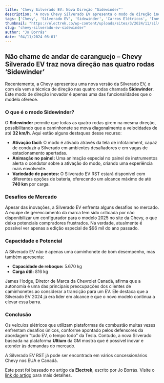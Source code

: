 ```yaml
---
title: 'Chevy Silverado EV: Nova Direção "Sidewinder"'
description: 'A nova Chevy Silverado EV apresenta o modo de direção inovador "Sidewinder", oferecendo uma experiência única.'
tags: ['Chevy', 'Silverado EV', 'Sidewinder', 'Carros Elétricos', 'Inovação']
thumbnail: "https://electrek.co/wp-content/uploads/sites/3/2024/11/silverado_sidewinder.gif?w=800"
slug: "chevy-silverado-ev-sidewinder"
author: "Jo Borrás"
date: "04/11/2024 06:01"
---
```


## Não chame de andar de caranguejo – Chevy Silverado EV traz nova direção nas quatro rodas ‘Sidewinder’

Recentemente, a Chevy apresentou uma nova versão da Silverado EV, e com ela vem a técnica de direção nas quatro rodas chamada **Sidewinder**. Este modo de direção inovador é apenas uma das funcionalidades que o modelo oferece.  

### O que é o modo Sidewinder?

O **Sidewinder** permite que todas as quatro rodas girem na mesma direção, possibilitando que a caminhonete se mova diagonalmente a velocidades de até **32 km/h**. Aqui estão alguns destaques desse recurso:

- **Ativação fácil:** O modo é ativado através da tela de infotainment, capaz de conduzir a Silverado em ambientes desafiadores e em vagas de estacionamento apertadas.
- **Animação no painel:** Uma animação especial no painel de instrumentos alerta o condutor sobre a ativação do modo, criando uma experiência mais envolvente.
- **Variedade de pacotes:** O Silverado EV RST estará disponível com diferentes opções de bateria, oferecendo um alcance máximo de até **740 km** por carga.

### Desafios de Mercado

Apesar das inovações, a Silverado EV enfrenta alguns desafios no mercado. A equipe de gerenciamento da marca tem sido criticada por não disponibilizar um configurador para o modelo 2025 no site da Chevy, o que deixa potenciais compradores frustrados. Na verdade, atualmente é possível ver apenas a edição especial de $96 mil do ano passado.

### Capacidade e Potencial

A Silverado EV não é apenas uma caminhonete de bom desempenho, mas também apresenta:

- **Capacidade de reboque:** 5.670 kg
- **Carga útil:** 816 kg

James Hodge, Diretor de Marca da Chevrolet Canadá, afirma que a autonomia é uma das principais preocupações dos clientes de caminhonetes ao considerar a transição para um EV. Ele destaca que a Silverado EV 2024 já era líder em alcance e que o novo modelo continua a elevar essa barra.

### Conclusão

Os veículos elétricos que utilizam plataformas de combustão muitas vezes enfrentam desafios únicos, conforme apontado pelos defensores da abordagem "tudo EV, o tempo todo" da Tesla. Contudo, a nova Silverado baseada na plataforma **Ultium** da GM mostra que é possível inovar e atender às demandas do mercado.

A Silverado EV RST já pode ser encontrada em vários concessionários Chevy nos EUA e Canadá. 

Este post foi baseado no artigo da **Electrek**, escrito por Jo Borrás. Visite o [link do artigo](https://electrek.co/2024/11/03/dont-call-it-crab-walk-chevy-silverado-ev-packs-new-sidewinder-4-wheel-steering/) para mais detalhes.